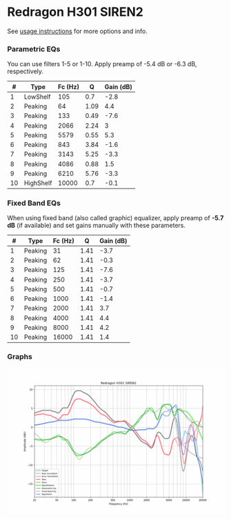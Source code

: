 # Redragon H301 SIREN2
See [usage instructions](https://github.com/jaakkopasanen/AutoEq#usage) for more options and info.

### Parametric EQs
You can use filters 1-5 or 1-10. Apply preamp of -5.4 dB or -6.3 dB, respectively.

|   # | Type      |   Fc (Hz) |    Q |   Gain (dB) |
|-----|-----------|-----------|------|-------------|
|   1 | LowShelf  |       105 | 0.7  |        -2.8 |
|   2 | Peaking   |        64 | 1.09 |         4.4 |
|   3 | Peaking   |       133 | 0.49 |        -7.6 |
|   4 | Peaking   |      2066 | 2.24 |         3   |
|   5 | Peaking   |      5579 | 0.55 |         5.3 |
|   6 | Peaking   |       843 | 3.84 |        -1.6 |
|   7 | Peaking   |      3143 | 5.25 |        -3.3 |
|   8 | Peaking   |      4086 | 0.88 |         1.5 |
|   9 | Peaking   |      6210 | 5.76 |        -3.3 |
|  10 | HighShelf |     10000 | 0.7  |        -0.1 |

### Fixed Band EQs
When using fixed band (also called graphic) equalizer, apply preamp of **-5.7 dB** (if available) and set gains manually with these parameters.

|   # | Type    |   Fc (Hz) |    Q |   Gain (dB) |
|-----|---------|-----------|------|-------------|
|   1 | Peaking |        31 | 1.41 |        -3.7 |
|   2 | Peaking |        62 | 1.41 |        -0.3 |
|   3 | Peaking |       125 | 1.41 |        -7.6 |
|   4 | Peaking |       250 | 1.41 |        -3.7 |
|   5 | Peaking |       500 | 1.41 |        -0.7 |
|   6 | Peaking |      1000 | 1.41 |        -1.4 |
|   7 | Peaking |      2000 | 1.41 |         3.7 |
|   8 | Peaking |      4000 | 1.41 |         4.4 |
|   9 | Peaking |      8000 | 1.41 |         4.2 |
|  10 | Peaking |     16000 | 1.41 |         1.4 |

### Graphs
![](./Redragon%20H301%20SIREN2.png)
